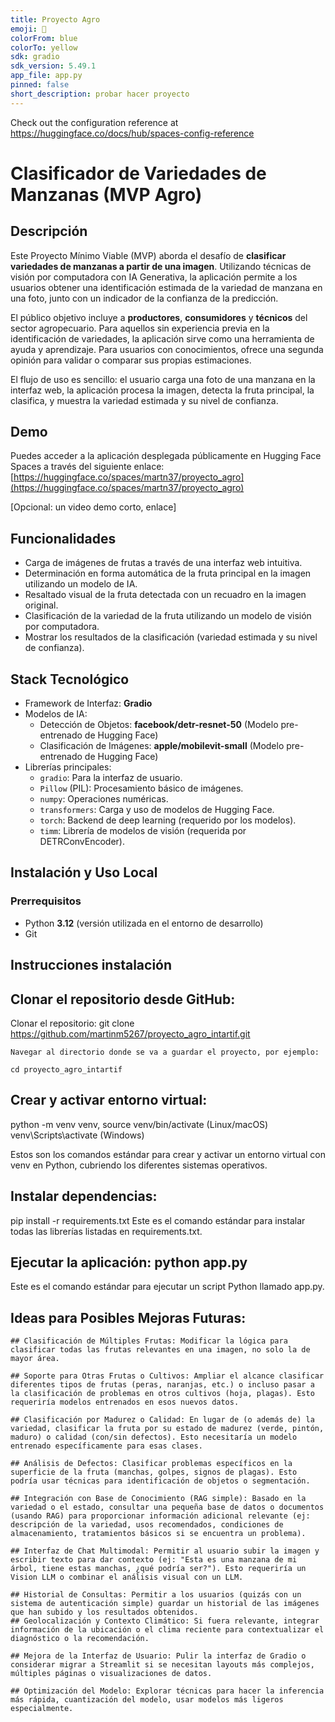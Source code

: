 ```yaml
---
title: Proyecto Agro
emoji: 🏃
colorFrom: blue
colorTo: yellow
sdk: gradio
sdk_version: 5.49.1
app_file: app.py
pinned: false
short_description: probar hacer proyecto
---
```


Check out the configuration reference at https://huggingface.co/docs/hub/spaces-config-reference


# Clasificador de Variedades de Manzanas (MVP Agro)

## Descripción
Este Proyecto Mínimo Viable (MVP) aborda el desafío de **clasificar variedades de manzanas a partir de una imagen**. Utilizando técnicas de visión por computadora con IA Generativa, la aplicación permite a los usuarios obtener una identificación estimada de la variedad de manzana en una foto, junto con un indicador de la confianza de la predicción.

El público objetivo incluye a **productores**, **consumidores** y **técnicos** del sector agropecuario. Para aquellos sin experiencia previa en la identificación de variedades, la aplicación sirve como una herramienta de ayuda y aprendizaje. Para usuarios con conocimientos, ofrece una segunda opinión para validar o comparar sus propias estimaciones.

El flujo de uso es sencillo: el usuario carga una foto de una manzana en la interfaz web, la aplicación procesa la imagen, detecta la fruta principal, la clasifica, y muestra la variedad estimada y su nivel de confianza.

## Demo
Puedes acceder a la aplicación desplegada públicamente en Hugging Face Spaces a través del siguiente enlace:
[https://huggingface.co/spaces/martn37/proyecto_agro](https://huggingface.co/spaces/martn37/proyecto_agro)

[Opcional:  un video demo corto,  enlace]

## Funcionalidades
- Carga de imágenes de frutas a través de una interfaz web intuitiva.
- Determinación en forma automática de la fruta principal en la imagen utilizando un modelo de IA.
- Resaltado visual de la fruta detectada con un recuadro en la imagen original.
- Clasificación de la variedad de la fruta utilizando un modelo de visión por computadora.
- Mostrar los resultados de la clasificación (variedad estimada y su nivel de confianza).

## Stack Tecnológico
- Framework de Interfaz: **Gradio**
- Modelos de IA:
    - Detección de Objetos: **facebook/detr-resnet-50** (Modelo pre-entrenado de Hugging Face)
    - Clasificación de Imágenes: **apple/mobilevit-small** (Modelo pre-entrenado de Hugging Face)
- Librerías principales:
    - `gradio`: Para la interfaz de usuario.
    - `Pillow` (PIL): Procesamiento básico de imágenes.
    - `numpy`: Operaciones numéricas.
    - `transformers`: Carga y uso de modelos de Hugging Face.
    - `torch`: Backend de deep learning (requerido por los modelos).
    - `timm`: Librería de modelos de visión (requerida por DETRConvEncoder).

## Instalación y Uso Local

### Prerrequisitos
- Python **3.12** (versión utilizada en el entorno de desarrollo)
- Git

##  Instrucciones instalación
##   Clonar el repositorio desde GitHub:


 Clonar el repositorio: git clone https://github.com/martinm5267/proyecto_agro_intartif.git

    Navegar al directorio donde se va a guardar el proyecto, por ejemplo: 
    
    cd proyecto_agro_intartif 
    
##  Crear y activar entorno virtual:

python -m venv venv, source venv/bin/activate (Linux/macOS)
 venv\Scripts\activate (Windows) 

Estos son los comandos estándar para crear y activar un entorno virtual con venv en Python, cubriendo los diferentes sistemas operativos.
    
##  Instalar dependencias: 
pip install -r requirements.txt 
Este es el comando estándar para instalar todas las librerías listadas en requirements.txt.

## Ejecutar la aplicación: python app.py
 Este es el comando estándar para ejecutar un script Python llamado app.py.


## Ideas para Posibles Mejoras Futuras:

    ## Clasificación de Múltiples Frutas: Modificar la lógica para clasificar todas las frutas relevantes en una imagen, no solo la de mayor área.
    
    ## Soporte para Otras Frutas o Cultivos: Ampliar el alcance clasificar diferentes tipos de frutas (peras, naranjas, etc.) o incluso pasar a la clasificación de problemas en otros cultivos (hoja, plagas). Esto requeriría modelos entrenados en esos nuevos datos.
    
    ## Clasificación por Madurez o Calidad: En lugar de (o además de) la variedad, clasificar la fruta por su estado de madurez (verde, pintón, maduro) o calidad (con/sin defectos). Esto necesitaría un modelo entrenado específicamente para esas clases.
    
    ## Análisis de Defectos: Clasificar problemas específicos en la superficie de la fruta (manchas, golpes, signos de plagas). Esto podría usar técnicas para identificación de objetos o segmentación.

    ## Integración con Base de Conocimiento (RAG simple): Basado en la variedad o el estado, consultar una pequeña base de datos o documentos (usando RAG) para proporcionar información adicional relevante (ej: descripción de la variedad, usos recomendados, condiciones de almacenamiento, tratamientos básicos si se encuentra un problema).
    
    ## Interfaz de Chat Multimodal: Permitir al usuario subir la imagen y escribir texto para dar contexto (ej: "Esta es una manzana de mi árbol, tiene estas manchas, ¿qué podría ser?"). Esto requeriría un Vision LLM o combinar el análisis visual con un LLM.

    ## Historial de Consultas: Permitir a los usuarios (quizás con un sistema de autenticación simple) guardar un historial de las imágenes que han subido y los resultados obtenidos.
    ## Geolocalización y Contexto Climático: Si fuera relevante, integrar información de la ubicación o el clima reciente para contextualizar el diagnóstico o la recomendación.
    
    ## Mejora de la Interfaz de Usuario: Pulir la interfaz de Gradio o considerar migrar a Streamlit si se necesitan layouts más complejos, múltiples páginas o visualizaciones de datos.
     
    ## Optimización del Modelo: Explorar técnicas para hacer la inferencia más rápida, cuantización del modelo, usar modelos más ligeros especialmente.




